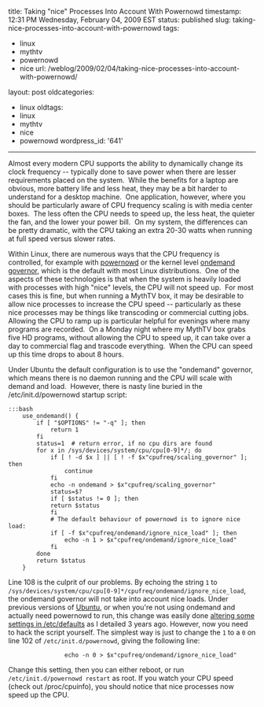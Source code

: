 title: Taking "nice" Processes Into Account With Powernowd
timestamp: 12:31 PM Wednesday, February 04, 2009 EST
status: published
slug: taking-nice-processes-into-account-with-powernowd
tags:
- linux
- mythtv
- powernowd
- nice
url: /weblog/2009/02/04/taking-nice-processes-into-account-with-powernowd/

layout: post
oldcategories:
- linux
oldtags:
- linux
- mythtv
- nice
- powernowd
wordpress_id: '641'

---

Almost every modern CPU supports the ability to dynamically change its clock frequency -- typically done to save power when there are lesser requirements placed on the system.  While the benefits for a laptop are obvious, more battery life and less heat, they may be a bit harder to understand for a desktop machine.  One application, however, where you should be particularly aware of CPU frequency scaling is with media center boxes.  The less often the CPU needs to speed up, the less heat, the quieter the fan, and the lower your power bill.  On my system, the differences can be pretty dramatic, with the CPU taking an extra 20-30 watts when running at full speed versus slower rates.

Within Linux, there are numerous ways that the CPU frequency is controlled, for example with [powernowd](http://deater.net/john/powernowd.html) or the kernel level [ondemand governor](http://www.linuxinsight.com/ols2006_the_ondemand_governor.html), which is the default with most Linux distributions.  One of the aspects of these technologies is that when the system is heavily loaded with processes with high "nice" levels, the CPU will not speed up.  For most cases this is fine, but when running a MythTV box, it may be desirable to allow nice processes to increase the CPU speed -- particularly as these nice processes may be things like transcoding or commercial cutting jobs.  Allowing the CPU to ramp up is particular helpful for evenings where many programs are recorded.  On a Monday night where my MythTV box grabs five HD programs, without allowing the CPU to speed up, it can take over a day to commercial flag and trascode everything.  When the CPU can speed up this time drops to about 8 hours.

Under Ubuntu the default configuration is to use the "ondemand" governor, which means there is no daemon running and the CPU will scale with demand and load.  However, there is nasty line buried in the /etc/init.d/powernowd startup script:

    :::bash
        use_ondemand() {
            if [ "$OPTIONS" != "-q" ]; then
                return 1
            fi
            status=1  # return error, if no cpu dirs are found
            for x in /sys/devices/system/cpu/cpu[0-9]*/; do
                if [ ! -d $x ] || [ ! -f $x"cpufreq/scaling_governor" ]; then
                    continue
                fi
                echo -n ondemand > $x"cpufreq/scaling_governor"
                status=$?
                if [ $status != 0 ]; then
                return $status
                fi
                # The default behaviour of powernowd is to ignore nice load:
                if [ -f $x"cpufreq/ondemand/ignore_nice_load" ]; then
                    echo -n 1 > $x"cpufreq/ondemand/ignore_nice_load"
                fi
            done
            return $status
        }


Line 108 is the culprit of our problems.  By echoing the string `1` to `/sys/devices/system/cpu/cpu[0-9]*/cpufreq/ondemand/ignore_nice_load`, the ondemand governor will not take into account nice loads.  Under previous versions of [Ubuntu](http://www.ubuntu.com/), or when you're not using ondemand and actually need powernowd to run, this change was easily done [altering some settings in /etc/defaults](/weblog/2006/01/13/faster-transcoding/) as I detailed 3 years ago.  However, now you need to hack the script yourself.  The simplest way is just to change the `1` to a `0` on line 102 of `/etc/init.d/powernowd`, giving the following line:


                    echo -n 0 > $x"cpufreq/ondemand/ignore_nice_load"


Change this setting, then you can either reboot, or run `/etc/init.d/powernowd restart` as root.  If you watch your CPU speed (check out /proc/cpuinfo), you should notice that nice processes now speed up the CPU.
